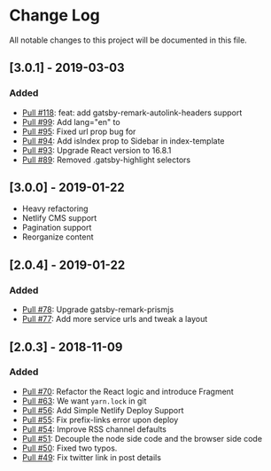 # Change Log
All notable changes to this project will be documented in this file.

## [3.0.1] - 2019-03-03
### Added
- [Pull #118](https://github.com/alxshelepenok/gatsby-starter-lumen/pull/118): feat: add gatsby-remark-autolink-headers support
- [Pull #99](https://github.com/alxshelepenok/gatsby-starter-lumen/pull/99): Add lang="en" to <html>
- [Pull #95](https://github.com/alxshelepenok/gatsby-starter-lumen/pull/95): Fixed url prop bug for <ReactDisqusComments />
- [Pull #94](https://github.com/alxshelepenok/gatsby-starter-lumen/pull/94): Add isIndex prop to Sidebar in index-template
- [Pull #93](https://github.com/alxshelepenok/gatsby-starter-lumen/pull/93): Upgrade React version to 16.8.1
- [Pull #89](https://github.com/alxshelepenok/gatsby-starter-lumen/pull/89): Removed .gatsby-highlight selectors

## [3.0.0] - 2019-01-22
- Heavy refactoring
- Netlify CMS support
- Pagination support
- Reorganize content

## [2.0.4] - 2019-01-22
### Added
- [Pull #78](https://github.com/alxshelepenok/gatsby-starter-lumen/pull/78): Upgrade gatsby-remark-prismjs
- [Pull #77](https://github.com/alxshelepenok/gatsby-starter-lumen/pull/77): Add more service urls and tweak a layout

## [2.0.3] - 2018-11-09
### Added
- [Pull #70](https://github.com/alxshelepenok/gatsby-starter-lumen/pull/70): Refactor the React logic and introduce Fragment
- [Pull #63](https://github.com/alxshelepenok/gatsby-starter-lumen/pull/63): We want `yarn.lock` in git
- [Pull #56](https://github.com/alxshelepenok/gatsby-starter-lumen/pull/56): Add Simple Netlify Deploy Support
- [Pull #55](https://github.com/alxshelepenok/gatsby-starter-lumen/pull/55): Fix prefix-links error upon deploy
- [Pull #54](https://github.com/alxshelepenok/gatsby-starter-lumen/pull/54): Improve RSS channel defaults
- [Pull #51](https://github.com/alxshelepenok/gatsby-starter-lumen/pull/51): Decouple the node side code and the browser side code
- [Pull #50](https://github.com/alxshelepenok/gatsby-starter-lumen/pull/50): Fixed two typos.
- [Pull #49](https://github.com/alxshelepenok/gatsby-starter-lumen/pull/49): Fix twitter link in post details
